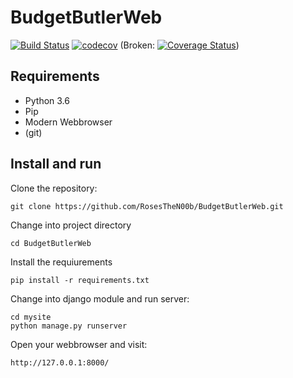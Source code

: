 # BudgetButlerWeb
[![Build Status](https://travis-ci.org/RosesTheN00b/BudgetButlerWeb.svg?branch=master)](https://travis-ci.org/RosesTheN00b/BudgetButlerWeb) [![codecov](https://codecov.io/gh/RosesTheN00b/BudgetButlerWeb/branch/master/graph/badge.svg)](https://codecov.io/gh/RosesTheN00b/BudgetButlerWeb) (Broken: [![Coverage Status](https://coveralls.io/repos/github/RosesTheN00b/BudgetButlerWeb/badge.svg?branch=master)](https://coveralls.io/github/RosesTheN00b/BudgetButlerWeb?branch=master))



## Requirements

* Python 3.6
* Pip
* Modern Webbrowser
* (git)

## Install and run
Clone the repository:

	git clone https://github.com/RosesTheN00b/BudgetButlerWeb.git

Change into project directory

	cd BudgetButlerWeb

Install the requiurements

	pip install -r requirements.txt

Change into django module and run server:

	cd mysite
	python manage.py runserver

Open your webbrowser and visit:

	http://127.0.0.1:8000/



